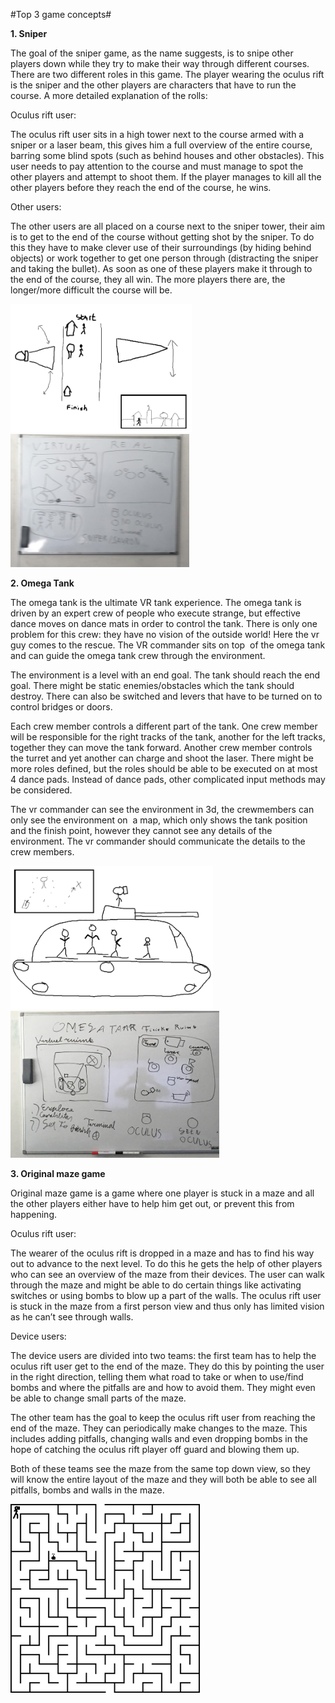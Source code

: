 #Top 3 game concepts#

**1. Sniper**

The goal of the sniper game, as the name suggests, is to snipe other players down while they try to make their way through different courses. There are two different roles in this game. The player wearing the oculus rift is the sniper and the other players are characters that have to run the course. A more detailed explanation of the rolls:

Oculus rift user:

The oculus rift user sits in a high tower next to the course armed with a sniper or a laser beam, this gives him a full overview of the entire course, barring some blind spots (such as behind houses and other obstacles). This user needs to pay attention to the course and must manage to spot the other players and attempt to shoot them. If the player manages to kill all the other players before they reach the end of the course, he wins.

Other users:

The other users are all placed on a course next to the sniper tower, their aim is to get to the end of the course without getting shot by the sniper. To do this they have to make clever use of their surroundings (by hiding behind objects) or work together to get one person through (distracting the sniper and taking the bullet). As soon as one of these players make it through to the end of the course, they all win. The more players there are, the longer/more difficult the course will be.

<img src="media/Top_3_game_concepts/media/image1.png" width="290" height="205" />

<img src="media/Top_3_game_concepts/media/image2.jpeg" width="286" height="213" />

**2. Omega Tank**

The omega tank is the ultimate VR tank experience. The omega tank is driven by an expert crew of people who execute strange, but effective dance moves on dance mats in order to control the tank. There is only one problem for this crew: they have no vision of the outside world! Here the vr guy comes to the rescue. The VR commander sits on top  of the omega tank and can guide the omega tank crew through the environment.

The environment is a level with an end goal. The tank should reach the end goal. There might be static enemies/obstacles which the tank should destroy. There can also be switched and levers that have to be turned on to control bridges or doors.

Each crew member controls a different part of the tank. One crew member will be responsible for the right tracks of the tank, another for the left tracks, together they can move the tank forward. Another crew member controls the turret and yet another can charge and shoot the laser. There might be more roles defined, but the roles should be able to be executed on at most 4 dance pads. Instead of dance pads, other complicated input methods may be considered.

The vr commander can see the environment in 3d, the crewmembers can only see the environment on  a map, which only shows the tank position and the finish point, however they cannot see any details of the environment. The vr commander should communicate the details to the crew members.

<img src="media/Top_3_game_concepts/media/image3.png" width="324" height="229" />

<img src="media/Top_3_game_concepts/media/image4.jpeg" width="334" height="235" />

**3. Original maze game**

Original maze game is a game where one player is stuck in a maze and all the other players either have to help him get out, or prevent this from happening.

Oculus rift user:

The wearer of the oculus rift is dropped in a maze and has to find his way out to advance to the next level. To do this he gets the help of other players who can see an overview of the maze from their devices. The user can walk through the maze and might be able to do certain things like activating switches or using bombs to blow up a part of the walls. The oculus rift user is stuck in the maze from a first person view and thus only has limited vision as he can’t see through walls.

Device users:

The device users are divided into two teams: the first team has to help the oculus rift user get to the end of the maze. They do this by pointing the user in the right direction, telling them what road to take or when to use/find bombs and where the pitfalls are and how to avoid them. They might even be able to change small parts of the maze.

The other team has the goal to keep the oculus rift user from reaching the end of the maze. They can periodically make changes to the maze. This includes adding pitfalls, changing walls and even dropping bombs in the hope of catching the oculus rift player off guard and blowing them up.  

Both of these teams see the maze from the same top down view, so they will know the entire layout of the maze and they will both be able to see all pitfalls, bombs and walls in the maze.

<img src="media/Top_3_game_concepts/media/image5.png" width="303" height="302" />
